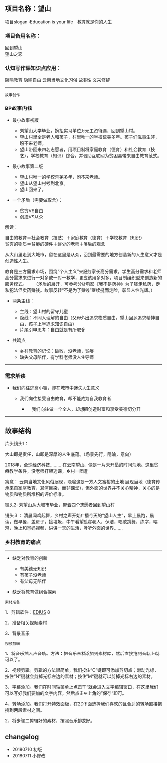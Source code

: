 ## 项目名称：望山

项目slogan :Education is your life　教育就是你的人生

### 项目备用名称：
回到望山   
望山之恋

### 认知写作课知识点应用：
隐喻教育
隐喻自由
云南当地文化习俗
故事性
文采修辞

---
`故事创作`

### BP故事内核
- 最小故事初版
   -  刘望山大学毕业，婉拒实习单位万元工资待遇，回到望山村。
   - 望山村里全是老人和孩子，村里唯一的学校荒芜多年。孩子们滋事生非，盼不来老师。
   - 望山带回来四名志愿者，用项目制将家庭教育（德育）和社会教育（技艺），学校教育（知识）综合，并借助互联网为贫困县带来自由教育范式。
   
 - 最小故事第二版
   - 望山村唯一的学校荒芜多年，盼不来老师。
   - 望山从望山村考到北京。 
   - 望山回来了。
   
-   一个矛盾（需要做取舍）：
     -  贫穷VS自由
     -  创造VS从众   
     
 解读：
    
自由的教育＝社会教育（技艺）＋家庭教育（德育）＋学校教育（知识）   
贫穷的物质＝贫瘠的硬件＋鲜少的老师＋落后的观念

从大山里走到大城市，留在这里是从众，回到最需要的地方创造新的人生意义才是创造性人生。

教育是三方需求市场，围绕“个人主义”来服务家长高分需求，学生高分需求和老师高分需求来进行一对多或一对一教学，更应该用多对多，项目制组织型来创造新的服务模式。
　
    （矛盾的展开，可参考分析电影《我不是药神》为了钱走私药，走私犯法但卖药赚钱。故事反转“不是为了赚钱”继续挺而走险，彰显人性光辉。）
    
-   两条主线：  
    -  主线：望山村的留守儿童
    -  隐线：不同人理解的自由（父母外出追求物质自由，望山回乡追求精神自由，孩子上学追求知识自由）
    -  片尾引申思考：自由就是有所取舍
  
 - 共鸣点      
     - 乡村教育的记忆：破败，没老师，贫瘠
     - 缺失父母陪伴，有学科老师没人生导师
 
----------

### 需求解读

-   我们向往逃离小镇，却在城市中迷失人生意义

    -   我们向往接受自由教育，却不能成为自我教育者
        
        - 　我们向往做一个全人，却想把创造财富和享受美德切分开

---
## 故事结构
片头镜头1：

大山即是责任，山即是深厚的人生底蕴。（场景先行，隐喻，意向）

2018年，全球经济科技.........
在云南望山，像是一片未开垦的时间荒地。这里贫瘠教学条件，没老师打架逃课，乡村一团遭

寓意：
云南当地文化风俗展现，隐喻这是一方人文富裕的土地
展现当地（德育传承来自家庭教育，耳渲目染，而非课堂），但外面的世界并不关心精神，关心的是物质和物质所堆积的评价标准。

镜头2:
刘望山从大城市毕业，带着四个志愿者回到望山村

镜头３：
清晨闻鸡起舞，乡村之声开始广播今天的“望山人生”，早上晨跑，晨读，做早餐，盖房子，捡垃圾，中午看望孤寡老人，保洁，唱歌跳舞，练字，喂鸡，晚上和爸妈视频，讲讲一天的生活，听听外面的世界.......

### 乡村教育的痛点
----------

-   缺乏对教育的创新
    
    -   有美德无知识
    -   有孩子没老师
    -  有父母无陪伴
-   缺乏将教育做组合探索


`素材准备`

1、剪辑软件：[EDIUS](http://www.ediuschina.com/xiazai.html)  8

2、准备相关视频素材

3、背景音乐

`视频剪辑`

1、将音乐插入声音轨。方法：把音乐素材添加到素材库，然后直接拖到音轨上就可以了。

2、视频剪辑。剪辑的方法很简单，我们按住“C”键即可添加剪切点；滑动光标，按住“N”键就会剪掉光标左边的素材；按住”M“键就可以剪掉光标右边的素材。

3、字幕添加。我们在时间轴菜单上点击”T“就会进入文字编辑窗口，在这里我们可以写好我们要加的文字内容，然后点击左上角的”保存“即可。

4、转场添加。我们打开特效面板，在2D下面选择我们喜欢的且合适的转场直接拖拽到两段素材之间。

2、将步骤二剪辑好的素材，按照音乐排放好。

## changelog
- 20180710 初版
- 20180711 小修改
